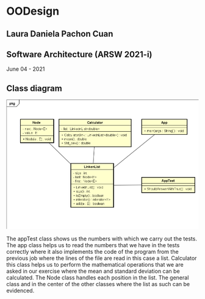 # OODesign
## Laura Daniela Pachon Cuan 
## Software Architecture (ARSW 2021-i)

June 04 - 2021

## Class diagram 

![Diagrama](img/imagen1.PNG)

The appTest class shows us the numbers with which we carry out the tests.
The app class helps us to read the numbers that we have in the tests correctly 
where it also implements the code of the program from the previous job where 
the lines of the file are read in this case a list.  Calculator this class helps
us to perform the mathematical operations that we are asked in our exercise where
the mean and standard deviation can be calculated.  The Node class handles each
position in the list.  The general class and in the center of the other classes where
the list as such can be evidenced.


